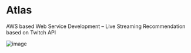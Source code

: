 # Atlas
AWS based Web Service Development – Live Streaming Recommendation based on Twitch API

![image](https://github.com/SteveSunTech/CloudAtlas/blob/master/example.png)
